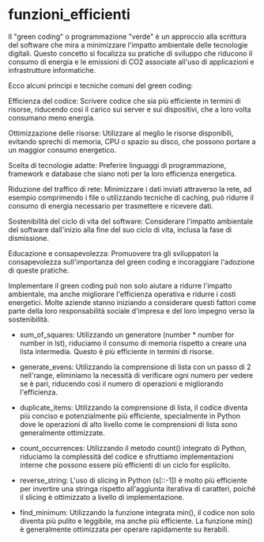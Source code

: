 # funzioni_efficienti

Il "green coding" o programmazione "verde" è un approccio alla scrittura del software che mira a minimizzare l'impatto ambientale delle tecnologie digitali. Questo concetto si focalizza su pratiche di sviluppo che riducono il consumo di energia e le emissioni di CO2 associate all'uso di applicazioni e infrastrutture informatiche.

Ecco alcuni principi e tecniche comuni del green coding:

Efficienza del codice: Scrivere codice che sia più efficiente in termini di risorse, riducendo così il carico sui server e sui dispositivi, che a loro volta consumano meno energia.

Ottimizzazione delle risorse: Utilizzare al meglio le risorse disponibili, evitando sprechi di memoria, CPU o spazio su disco, che possono portare a un maggior consumo energetico.

Scelta di tecnologie adatte: Preferire linguaggi di programmazione, framework e database che siano noti per la loro efficienza energetica.

Riduzione del traffico di rete: Minimizzare i dati inviati attraverso la rete, ad esempio comprimendo i file o utilizzando tecniche di caching, può ridurre il consumo di energia necessario per trasmettere e ricevere dati.

Sostenibilità del ciclo di vita del software: Considerare l'impatto ambientale del software dall'inizio alla fine del suo ciclo di vita, inclusa la fase di dismissione.

Educazione e consapevolezza: Promuovere tra gli sviluppatori la consapevolezza sull'importanza del green coding e incoraggiare l'adozione di queste pratiche.

Implementare il green coding può non solo aiutare a ridurre l'impatto ambientale, ma anche migliorare l'efficienza operativa e ridurre i costi energetici. Molte aziende stanno iniziando a considerare questi fattori come parte della loro responsabilità sociale d'impresa e del loro impegno verso la sostenibilità.

- sum_of_squares: Utilizzando un generatore (number * number for number in lst), riduciamo il consumo di memoria rispetto a creare una lista intermedia. Questo è più efficiente in termini di risorse.

- generate_evens: Utilizzando la comprensione di lista con un passo di 2 nell'range, eliminiamo la necessità di verificare ogni numero per vedere se è pari, riducendo così il numero di operazioni e migliorando l'efficienza.

- duplicate_items: Utilizzando la comprensione di lista, il codice diventa più conciso e potenzialmente più efficiente, specialmente in Python dove le operazioni di alto livello come le comprensioni di lista sono generalmente ottimizzate.

- count_occurrences: Utilizzando il metodo count() integrato di Python, riduciamo la complessità del codice e sfruttiamo implementazioni interne che possono essere più efficienti di un ciclo for esplicito.

- reverse_string: L'uso di slicing in Python (s[::-1]) è molto più efficiente per invertire una stringa rispetto all'aggiunta iterativa di caratteri, poiché il slicing è ottimizzato a livello di implementazione.

- find_minimum: Utilizzando la funzione integrata min(), il codice non solo diventa più pulito e leggibile, ma anche più efficiente. La funzione min() è generalmente ottimizzata per operare rapidamente su iterabili.